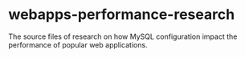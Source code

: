 # webapps-performance-research
The source files of research on how MySQL configuration impact the performance of popular web applications.
